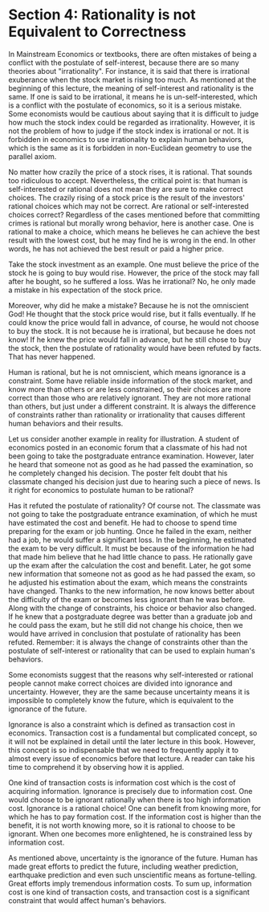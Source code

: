 # Section 4: Rationality is not Equivalent to Correctness

In Mainstream Economics or textbooks, there are often mistakes of being a conflict with the postulate of self-interest, because there are so many theories about "irrationality". For instance, it is said that there is irrational exuberance when the stock market is rising too much. As mentioned at the beginning of this lecture, the meaning of self-interest and rationality is the same. If one is said to be irrational, it means he is un-self-interested, which is a conflict with the postulate of economics, so it is a serious mistake. Some economists would be cautious about saying that it is difficult to judge how much the stock index could be regarded as irrationality. However, it is not the problem of how to judge if the stock index is irrational or not. It is forbidden in economics to use irrationality to explain human behaviors, which is the same as it is forbidden in non-Euclidean geometry to use the parallel axiom.

No matter how crazily the price of a stock rises, it is rational. That sounds too ridiculous to accept. Nevertheless, the critical point is: that human is self-interested or rational does not mean they are sure to make correct choices. The crazily rising of a stock price is the result of the investors' rational choices which may not be correct. Are rational or self-interested choices correct? Regardless of the cases mentioned before that committing crimes is rational but morally wrong behavior, here is another case. One is rational to make a choice, which means he believes he can achieve the best result with the lowest cost, but he may find he is wrong in the end. In other words, he has not achieved the best result or paid a higher price.

Take the stock investment as an example. One must believe the price of the stock he is going to buy would rise. However, the price of the stock may fall after he bought, so he suffered a loss. Was he irrational? No, he only made a mistake in his expectation of the stock price.

Moreover, why did he make a mistake? Because he is not the omniscient God! He thought that the stock price would rise, but it falls eventually. If he could know the price would fall in advance, of course, he would not choose to buy the stock. It is not because he is irrational, but because he does not know! If he knew the price would fall in advance, but he still chose to buy the stock, then the postulate of rationality would have been refuted by facts. That has never happened.

Human is rational, but he is not omniscient, which means ignorance is a constraint. Some have reliable inside information of the stock market, and know more than others or are less constrained, so their choices are more correct than those who are relatively ignorant. They are not more rational than others, but just under a different constraint. It is always the difference of constraints rather than rationality or irrationality that causes different human behaviors and their results.

Let us consider another example in reality for illustration. A student of economics posted in an economic forum that a classmate of his had not been going to take the postgraduate entrance examination. However, later he heard that someone not as good as he had passed the examination, so he completely changed his decision. The poster felt doubt that his classmate changed his decision just due to hearing such a piece of news. Is it right for economics to postulate human to be rational?

Has it refuted the postulate of rationality? Of course not. The classmate was not going to take the postgraduate entrance examination, of which he must have estimated the cost and benefit. He had to choose to spend time preparing for the exam or job hunting. Once he failed in the exam, neither had a job, he would suffer a significant loss. In the beginning, he estimated the exam to be very difficult. It must be because of the information he had that made him believe that he had little chance to pass. He rationally gave up the exam after the calculation the cost and benefit. Later, he got some new information that someone not as good as he had passed the exam, so he adjusted his estimation about the exam, which means the constraints have changed. Thanks to the new information, he now knows better about the difficulty of the exam or becomes less ignorant than he was before. Along with the change of constraints, his choice or behavior also changed. If he knew that a postgraduate degree was better than a graduate job and he could pass the exam, but he still did not change his choice, then we would have arrived in conclusion that postulate of rationality has been refuted. Remember: it is always the change of constraints other than the postulate of self-interest or rationality that can be used to explain human's behaviors.

Some economists suggest that the reasons why self-interested or rational people cannot make correct choices are divided into ignorance and uncertainty. However, they are the same because uncertainty means it is impossible to completely know the future, which is equivalent to the ignorance of the future.

Ignorance is also a constraint which is defined as transaction cost in economics. Transaction cost is a fundamental but complicated concept, so it will not be explained in detail until the later lecture in this book. However, this concept is so indispensable that we need to frequently apply it to almost every issue of economics before that lecture. A reader can take his time to comprehend it by observing how it is applied.

One kind of transaction costs is information cost which is the cost of acquiring information. Ignorance is precisely due to information cost. One would choose to be ignorant rationally when there is too high information cost. Ignorance is a rational choice! One can benefit from knowing more, for which he has to pay formation cost. If the information cost is higher than the benefit, it is not worth knowing more, so it is rational to choose to be ignorant. When one becomes more enlightened, he is constrained less by information cost.

As mentioned above, uncertainty is the ignorance of the future. Human has made great efforts to predict the future, including weather prediction, earthquake prediction and even such unscientific means as fortune-telling. Great efforts imply tremendous information costs. To sum up, information cost is one kind of transaction costs, and transaction cost is a significant constraint that would affect human's behaviors. 